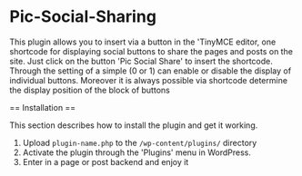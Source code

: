 Pic-Social-Sharing
==================

This plugin allows you to insert via a button in the 'TinyMCE editor, one shortcode for displaying social buttons to share the pages and posts on the site. Just click on the button 'Pic Social Share' to insert the shortcode. Through the setting of a simple (0 or 1) can enable or disable the display of individual buttons. Moreover it is always possible via shortcode determine the display position of the block of buttons

== Installation ==

This section describes how to install the plugin and get it working.

1. Upload `plugin-name.php` to the `/wp-content/plugins/` directory
2. Activate the plugin through the 'Plugins' menu in WordPress.
3. Enter in a page or post backend and enjoy it